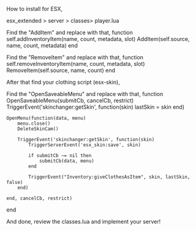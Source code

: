 How to install for ESX,

esx_extended > server > classes> player.lua

Find the "AddItem" and replace with that,
function self.addInventoryItem(name, count, metadata, slot)
	AddItem(self.source, name, count, metadata)
end

Find the "RemoveItem" and replace with that,
function self.removeInventoryItem(name, count, metadata, slot)
	RemoveItem(self.source, name, count)
end
	
	
After that find your clothing script (esx-skin),

Find the "OpenSaveableMenu" and replace with that,
function OpenSaveableMenu(submitCb, cancelCb, restrict)
    TriggerEvent('skinchanger:getSkin', function(skin) lastSkin = skin end)

    OpenMenu(function(data, menu)
        menu.close()
        DeleteSkinCam()

        TriggerEvent('skinchanger:getSkin', function(skin)
            TriggerServerEvent('esx_skin:save', skin)

            if submitCb ~= nil then
                submitCb(data, menu)
            end
			
			TriggerEvent("Inventory:giveClothesAsItem", skin, lastSkin, false)
        end)

    end, cancelCb, restrict)
end

And done, review the classes.lua and implement your server!